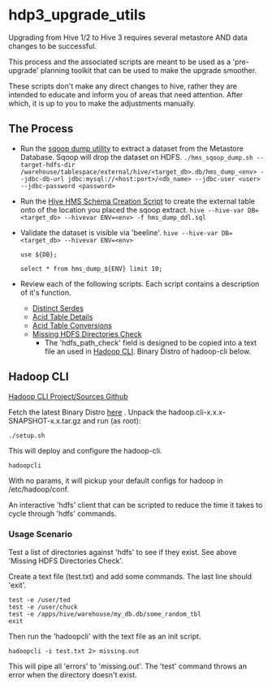 # hdp3_upgrade_utils

Upgrading from Hive 1/2 to Hive 3 requires several metastore AND data changes to be successful.

This process and the associated scripts are meant to be used as a 'pre-upgrade' planning toolkit that can be used to make the upgrade smoother.

These scripts don't make any direct changes to hive, rather they are intended to educate and inform you of areas that need attention.  After which, it is up to you to make the adjustments manually.

## The Process

- Run the [sqoop dump utility](./hms_sqoop_dump.sh) to extract a dataset from the Metastore Database.  Sqoop will drop the dataset on HDFS.
    `./hms_sqoop_dump.sh --target-hdfs-dir /warehouse/tablespace/external/hive/<target_db>.db/hms_dump_<env> --jdbc-db-url jdbc:mysql://<host:port>/<db_name> --jdbc-user <user> --jdbc-password <password>`

- Run the [Hive HMS Schema Creation Script](./hms_dump_ddl.sql) to create the external table onto of the location you placed the sqoop extract.
    `hive --hive-var DB=<target_db> --hivevar ENV=<env> -f hms_dump_ddl.sql`
    
- Validate the dataset is visible via 'beeline'.
    `hive --hive-var DB=<target_db> --hivevar ENV=<env>`
    ```
    use ${DB};
    
    select * from hms_dump_${ENV} limit 10;
    ```
- Review each of the following scripts. Each script contains a description of it's function.
    - [Distinct Serdes](./distinct_serdes.sql)
    - [Acid Table Details](./acid_table_details.sql)
    - [Acid Table Conversions](./acid_table_conversions.sql)
    - [Missing HDFS Directories Check](./missing_table_dirs.sql)
        - The 'hdfs_path_check' field is designed to be copied into a text file an used in [Hadoop CLI](https://github.com/dstreev/hadoop-cli).  Binary Distro of hadoop-cli below.
        
## Hadoop CLI

[Hadoop CLI Project/Sources Github](https://github.com/dstreev/hadoop-cli)

Fetch the latest Binary Distro [here](https://github.com/dstreev/hadoop-cli/releases) . Unpack the hadoop.cli-x.x.x-SNAPSHOT-x.x.tar.gz and run (as root):

`./setup.sh`

This will deploy and configure the hadoop-cli.

`hadoopcli`

With no params, it will pickup your default configs for hadoop in /etc/hadoop/conf.

An interactive 'hdfs' client that can be scripted to reduce the time it takes to cycle through 'hdfs' commands.

### Usage Scenario

Test a list of directories against 'hdfs' to see if they exist.  See above 'Missing HDFS Directories Check'.

Create a text file (test.txt) and add some commands.  The last line should 'exit'.
```
test -e /user/ted
test -e /user/chuck
test -e /apps/hive/warehouse/my_db.db/some_random_tbl
exit

```
Then run the 'hadoopcli' with the text file as an init script.

`hadoopcli -i test.txt 2> missing.out`

This will pipe all 'errors' to 'missing.out'.  The 'test' command throws an error when the directory doesn't exist.
